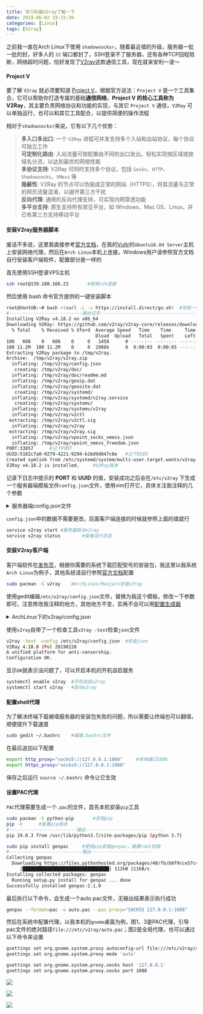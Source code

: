 ```yaml
---
title: 学习利器V2ray了解一下
date: 2019-06-02 19:15:39
categories: [Linux]
tags: [V2ray]
---
```

之前我一直在Arch Linux下使用 `shadowsocksr`，随着最近墙的升级，服务器一批一批的封，好多人的 `22` 端口都封了，SSH登录不了服务器，还有各种TCP回程阻断，网络超时问题，恰好发现了[V2ray](https://www.v2ray.com/)这款通信工具，现在就来安利一波～  
  
#### Project V  
要了解 `V2ray` 就必须要知道 [Project V](https://github.com/v2ray)，根据官方说法：`Project V` 是一个工具集合，它可以帮助你打造专属的基础**通信网络**，**Project V 的核心工具称为 V2Ray**，其主要负责网络协议和功能的实现，与其它 `Project V` 通信，`V2Ray` 可以单独运行，也可以和其它工具配合，以提供简便的操作流程  
  
相对于`shadowsocksr`来说，它有以下几个优势：  
> **多入口多出口**: 一个 `V2Ray` 进程可并发支持多个入站和出站协议，每个协议可独立工作  
> **可定制化路由**: 入站流量可按配置由不同的出口发出。轻松实现按区域或按域名分流，以达到最优的网络性能  
> **多协议支持**: V2Ray 可同时支持多个协议，包括 `Socks`、`HTTP`、`Shadowsocks`、`VMess` 等  
> **隐蔽性**: V2Ray 的节点可以伪装成正常的网站（HTTPS），将其流量与正常的网页流量混淆，以避开第三方干扰  
> **反向代理**: 通用的反向代理支持，可实现内网穿透功能  
> **多平台支持**: 原生支持所有常见平台，如 Windows、Mac OS、Linux，并已有第三方支持移动平台  
  
#### 安装V2ray服务器脚本  
废话不多说，这里我直接参考[官方文档](https://www.v2ray.com/)，在我的[Vultr](https://my.vultr.com/billing/)的`Ubuntu16.04 Server`主机上安装网络代理，然后在`Arch Linux`本机上连接，Windows用户请参照官方文档自行安装客户端软件，配置部分是一样的 
  
首先使用SSH登录VPS主机  
```bash
ssh root@139.180.166.23       #使用ssh连接
```
然后使用 bash 命令官方提供的一键安装脚本  
```bash
root@VentUB:~# bash <(curl -L -s https://install.direct/go.sh)  #安装一键脚本
#---------------------------输出日志-----------------------------------
Installing V2Ray v4.18.2 on x86_64
Downloading V2Ray: https://github.com/v2ray/v2ray-core/releases/download/v4.18.2/v2ray-linux-64.zip
  % Total    % Received % Xferd  Average Speed   Time    Time     Time  Current
                                 Dload  Upload   Total   Spent    Left  Speed
100   608    0   608    0     0   1458      0 --:--:-- --:--:-- --:--:--  1458
100 11.2M  100 11.2M    0     0  2988k      0  0:00:03  0:00:03 --:--:-- 4391k
Extracting V2Ray package to /tmp/v2ray.
Archive:  /tmp/v2ray/v2ray.zip
  inflating: /tmp/v2ray/config.json  
   creating: /tmp/v2ray/doc/
  inflating: /tmp/v2ray/doc/readme.md  
  inflating: /tmp/v2ray/geoip.dat    
  inflating: /tmp/v2ray/geosite.dat  
   creating: /tmp/v2ray/systemd/
  inflating: /tmp/v2ray/systemd/v2ray.service  
   creating: /tmp/v2ray/systemv/
  inflating: /tmp/v2ray/systemv/v2ray  
  inflating: /tmp/v2ray/v2ctl        
 extracting: /tmp/v2ray/v2ctl.sig    
  inflating: /tmp/v2ray/v2ray        
 extracting: /tmp/v2ray/v2ray.sig    
  inflating: /tmp/v2ray/vpoint_socks_vmess.json  
  inflating: /tmp/v2ray/vpoint_vmess_freedom.json  
PORT:33857      #记下PORT
UUID:5182c7a0-0279-4221-9294-b16d9d047c6e   #记下UUID
Created symlink from /etc/systemd/system/multi-user.target.wants/v2ray.service to /etc/systemd/system/v2ray.service.
V2Ray v4.18.2 is installed.     #V2Ray版本
```
记录下日志中提示的 **PORT**  和  **UUID** 的值，安装成功之后会在`/etc/v2ray`
下生成一个服务器端模板文件`config.json`文件，使用vim打开它，具体关注我注释的几个参数  
<details>
<summary>服务器端config.json文件</summary>

```bash
{
  "inbounds": [{
    "port": 33857,      #V2Ray 监听的端口号，客户端连接会用到
    "protocol": "vmess",    #入站协议，与客户端保持一致
    "settings": {
      "clients": [
        {
          "id": "5182c7a0-0279-4221-9294-b16d9d047c6e",     #UUID值
          "level": 1,
          "alterId": 64 #用于认证的动态id
        }
      ]
    }
  }],
  "outbounds": [{
    "protocol": "freedom",
    "settings": {}
  },{
    "protocol": "blackhole",
    "settings": {},
    "tag": "blocked"
  }],
  "routing": {
    "rules": [
      {
        "type": "field",
        "ip": ["geoip:private"],
        "outboundTag": "blocked"
      }
    ]
  }
}
```
</details>
  
`config.json`中的数据不需要更改，后面客户端连接的时候就参照上面的值就行  
```bash
service v2ray start #服务器启动v2ray
service v2ray status        #查看运行状态
```
  
#### 安装V2ray客户端  
客户端软件在[发布页](https://github.com/v2ray/v2ray-core/releases)，根据你需要的系统下载匹配型号的安装包，我这里以我系统`Arch Linux`为例子，其他系统请自行参照[官方文档]()配置  
```bash
sudo pacman -S v2ray    #ArchLinux/Manjaro安装v2ray
```
使用gedit编辑`/etc/v2ray/config.json`文件，替换为我这个模板，修改一下参数即可，注意修改我注释的地方，其他地方不变，实再不会可以用[配置生成器](https://intmainreturn0.com/v2ray-config-gen/)  
<details>
<summary>ArchLinux下的v2ray/config.json</summary>

```bash
{
    "log":{
        "loglevel":"warning"
    },
    "inbound":{
        "port":1088,    #本地端口，1080 被我 ssr 用了
        "listen":"127.0.0.1",
        "protocol":"socks",     #网络传输协议
        "settings":{
            "auth":"noauth",
            "udp":true
        }
    },
    "outbounds":[
        {
            "tag":"proxy",
            "protocol":"vmess",
            "settings":{
                "vnext":[
                    #一号服务器
                    {
                        "address":"139.182.212.71", #IP地址
                        "port":32456,   #端口
                        "users":[
                            {
                                "id":"8b9658de-a0s5-408j-a3b3-27a297e4f40b",   #UUID
                                "alterId":64
                            }
                        ]
                    },
                    #二号服务器（可选）
                    {
                        "address":"45.77.180.110",
                        "port":22071,
                        "users":[
                            {
                                "id":"13e61d3a-9ce7-428d-a7b6-67e9f8e0bf12",
                                "alterId":64
                            }
                        ]
                    }
                ]
            }
        }
    ],
    "policy":{
        "levels":{
            "0":{
                "uplinkOnly":0
            }
        }
    }
}
```
V2ray 支持配置多个服务器，那么多个服务器配置的时候，它其实是轮询访问的，也就是说第一个数据包走第一个服务器，第二个数据包走第二个服务器，而不是我们一般认为的第一个服务器被墙了就自动切换到第二个服务器，然后继续传输

路由规则参照 [domain-list-community](https://github.com/v2ray/domain-list-community) 域名列表，如果该项目中有一整套 `google` 顶级域名及其子域名，则用 `geosite` 写成 `geosite:google` ，如果是普通网站，则使用 `domain` 写成 `domain:google.com`
</details>
  
使用`v2ray`自带了一个检查工具`v2ray -test`检查`json`文件  
```bash
v2ray -test -config /etc/v2ray/config.json  #检查json
V2Ray 4.18.0 (Po) 20190228
A unified platform for anti-censorship.
Configuration OK.
```
显示`OK`就表示没问题了，可以开启本机的开机自启服务  
```bash
systemctl enable v2ray  #开机自启v2ray
systemctl start v2ray   #启动v2ray
```
  
#### 配置shell代理  
为了解决终端下载被墙服务器的安装包失败的问题，所以需要让终端也可以翻墙，顺便提升下载速度  
```bash
sudo gedit ~/.bashrc    #编辑.bashrc文件
```
在最后追加以下配置  
```bash
export http_proxy="socks5://127.0.0.1:1088"     #本地端口1088
export https_proxy="socks5://127.0.0.1:1088"
```
保存之后运行 `source ~/.bashrc` 命令让它生效
  
#### 设置PAC代理  
`PAC`代理需要生成一个`.pac`的文件，首先本机安装`pip`工具 
```bash
sudo pacman -S python-pip       #安装pip
pip -V      #查看pip版本
#-------------------------输出-----------------------------
pip 19.0.3 from /usr/lib/python3.7/site-packages/pip (python 3.7)
```
```bash
sudo pip install genpac     #使用pip安装genpac，需要root权限
#---------------------------输出-----------------------
Collecting genpac
  Downloading https://files.pythonhosted.org/packages/48/fb/b8f9cce57c4ea856e7dd1f9fb917df2896d7e62d43c50ed1af2e50a4e57d/genpac-2.1.0.tar.gz (102kB)
     |████████████████████████████████| 112kB 111kB/s 
Installing collected packages: genpac
  Running setup.py install for genpac ... done
Successfully installed genpac-2.1.0
```
最后执行以下命令，会生成一个auto.pac文件，无输出结果表示执行成功  
```bash
genpac --format=pac -o auto.pac --pac-proxy="SOCKS5 127.0.0.1:1088"
```
然后在系统中配置代理，以我本机的`gnome`桌面为例，图1、3是PAC代理，引导pac文件的绝对路径`file:///etc/v2ray/auto.pac`；图2是全局代理，也可以通过以下命令来设置  
```bash
gsettings set org.gnome.system.proxy autoconfig-url file:///etc/v2ray/auto.pac
gsettings set org.gnome.system.proxy mode 'auto'

gsettings set org.gnome.system.proxy.socks host '127.0.0.1'
gsettings set org.gnome.system.proxy.socks port 1088
```
  
![](https://i.loli.net/2019/06/02/5cf3ad11830e456416.png)  
  
![](https://i.loli.net/2019/06/02/5cf3ad19058b190157.png)
  
![](https://i.loli.net/2019/06/02/5cf3ad1f944f214959.png)
  

  


 



  

